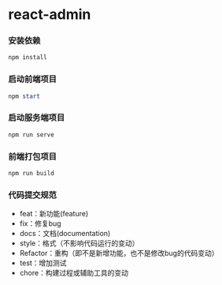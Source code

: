 # react-admin

### 安装依赖

```powershell
npm install
```

### 启动前端项目

```powershell
npm start
```

### 启动服务端项目

```powershell
npm run serve
```

### 前端打包项目

```powershell
npm run build
```

### 代码提交规范

- feat：新功能(feature)
- fix：修复bug
- docs：文档(documentation)
- style：格式（不影响代码运行的变动）
- Refactor：重构（即不是新增功能，也不是修改bug的代码变动）
- test：增加测试
- chore：构建过程或辅助工具的变动 



